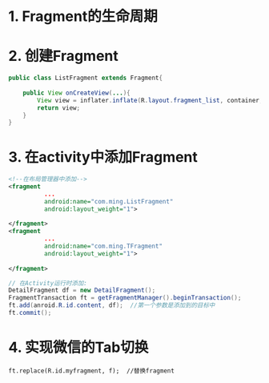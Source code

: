 # 1. Fragment的生命周期



# 2. 创建Fragment

~~~ java
public class ListFragment extends Fragment{
    
    public View onCreateView(...){
        View view = inflater.inflate(R.layout.fragment_list, container, false);
        return view;
    }
}
~~~



# 3. 在activity中添加Fragment

~~~xml
<!--在布局管理器中添加-->
<fragment
          ...
          android:name="com.ming.ListFragment"
          android:layout_weight="1">
	
</fragment>
<fragment
          ...
          android:name="com.ming.TFragment"
          android:layout_weight="1">
	
</fragment>
~~~

~~~java
// 在Activity运行时添加:
DetailFragment df = new DetailFragment();
FragmentTransaction ft = getFragmentManager().beginTransaction();
ft.add(anroid.R.id.content, df);  //第一个参数是添加到的目标中
ft.commit();
~~~

# 4. 实现微信的Tab切换

~~~properties
ft.replace(R.id.myfragment, f);  //替换fragment
~~~

